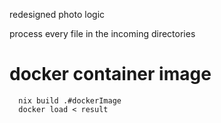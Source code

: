 
redesigned photo logic

process every file in the incoming directories




# docker container image

      nix build .#dockerImage
      docker load < result
